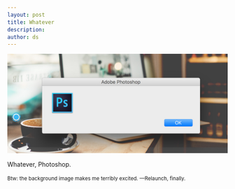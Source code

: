 ```yaml
---
layout: post
title: Whatever
description:
author: ds
---
```


![Empty dialog message in Photoshop](/content/images/2015/10/whatever-photoshop.jpg)

Whatever, Photoshop.

<small>Btw: the background image makes me terribly excited.
—Relaunch, finally.</small>
